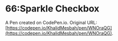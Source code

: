 # 66:Sparkle Checkbox

A Pen created on CodePen.io. Original URL: [https://codepen.io/KhalidMesbah/pen/WNOraQG](https://codepen.io/KhalidMesbah/pen/WNOraQG).


